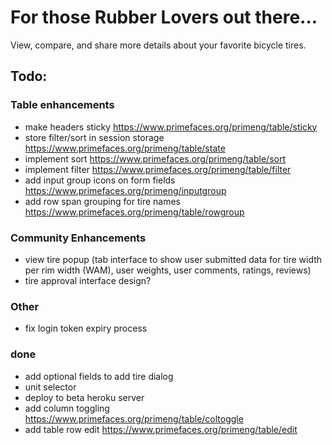 # For those Rubber Lovers out there...

View, compare, and share more details about your favorite bicycle tires. 

## Todo: 


### Table enhancements
* make headers sticky https://www.primefaces.org/primeng/table/sticky
* store filter/sort in session storage https://www.primefaces.org/primeng/table/state
* implement sort https://www.primefaces.org/primeng/table/sort
* implement filter https://www.primefaces.org/primeng/table/filter  
* add input group icons on form fields https://www.primefaces.org/primeng/inputgroup
* add row span grouping for tire names https://www.primefaces.org/primeng/table/rowgroup

### Community Enhancements
* view tire popup (tab interface to show user submitted data for tire width per rim width (WAM), user weights, user comments, ratings, reviews)
* tire approval interface design?

### Other
* fix login token expiry process


### done
* add optional fields to add tire dialog
* unit selector
* deploy to beta heroku server
* add column toggling https://www.primefaces.org/primeng/table/coltoggle
* add table row edit https://www.primefaces.org/primeng/table/edit